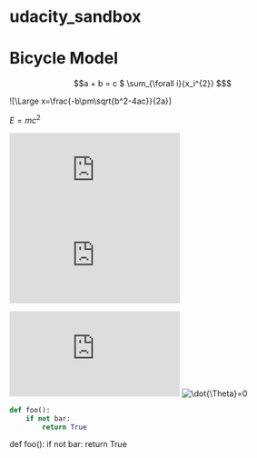 # udacity_sandbox
# Bicycle Model
```math #yourmathlabel
a + b = c

$ \sum_{\forall i}{x_i^{2}} $
```
![\Large x=\frac{-b\pm\sqrt{b^2-4ac}}{2a}]

$E = mc^2$

![\Large x=\frac{-b\pm\sqrt{b^2-4ac}}{2a}](https://latex.codecogs.com/svg.latex?x%3D%5Cfrac%7B-b%5Cpm%5Csqrt%7Bb%5E2-4ac%7D%7D%7B2a%7D)
![x=\frac{-b\pm\sqrt{b^2-4ac}}{2a}](https://latex.codecogs.com/svg.latex?x%3D%5Cfrac%7B-b%5Cpm%5Csqrt%7Bb%5E2-4ac%7D%7D%7B2a%7D)

![\dot{\Theta}=0](https://latex.codecogs.com/svg.latex?x%3D%5Cfrac%7B-b%5Cpm%5Csqrt%7Bb%5E2-4ac%7D%7D%7B2a%7D)
<img src="https://latex.codecogs.com/gif.latex?\dot{\Theta}=0" title="\dot{\Theta}=0" />
```python
def foo():
    if not bar:
        return True
```

def foo():
    if not bar:
        return True
